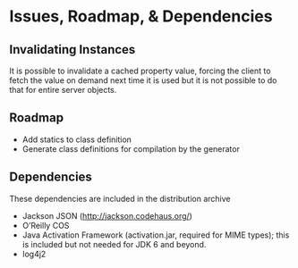 # Issues, Roadmap, & Dependencies

## Invalidating Instances

It is possible to invalidate a cached property value, forcing the client to fetch the value on demand next time it is used but it is not possible to do that for entire server objects.

## Roadmap

  * Add statics to class definition
  * Generate class definitions for compilation by the generator

## Dependencies
These dependencies are included in the distribution archive
  * Jackson JSON (http://jackson.codehaus.org/)
  * O’Reilly COS
  * Java Activation Framework (activation.jar, required for MIME types); this is included but not needed for JDK 6 and beyond.
  * log4j2
